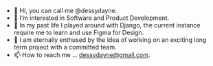 - 👋 Hi, you can call me @dessydayne.
- 👀 I’m interested in Software and Product Development.
- 🌱 In my past life I played around with Django, the current instance require me to learn and use Figma for Design.
- 💞️ I am eternally enthused by the idea of working on an exciting long term project with a committed team.
- 📫 How to reach me ... dessydayne@gmail.com.

<!---
dessydayne/dessydayne is a ✨ special ✨ repository because its `README.md` (this file) appears on your GitHub profile.
You can click the Preview link to take a look at your changes.
--->
